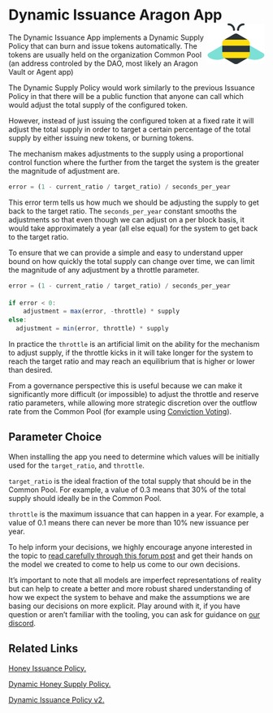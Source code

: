 # Dynamic Issuance Aragon App  <a href="https://1hive.org/"><img align="right" src=".github/assets/1hive.svg" height="80px" /></a>

The Dynamic Issuance App implements a Dynamic Supply Policy that can burn and issue tokens automatically. The tokens are usually held on the organization Common Pool (an address controled by the DAO, most likely an Aragon Vault or Agent app)

The Dynamic Supply Policy would work similarly to the previous Issuance Policy in that there will be a public function that anyone can call which would adjust the total supply of the configured token.

However, instead of just issuing the configured token at a fixed rate it will adjust the total supply in order to target a certain percentage of the total supply by either issuing new tokens, or burning tokens.

The mechanism makes adjustments to the supply using a proportional control function where the further from the target the system is the greater the magnitude of adjustment are.

```js
error = (1 - current_ratio / target_ratio) / seconds_per_year
```

This error term tells us how much we should be adjusting the supply to get back to the target ratio. The `seconds_per_year` constant smooths the adjustments so that even though we can adjust on a per block basis, it would take approximately a year (all else equal) for the system to get back to the target ratio.

To ensure that we can provide a simple and easy to understand upper bound on how quickly the total supply can change over time, we can limit the magnitude of any adjustment by a throttle parameter.

```js
error = (1 - current_ratio / target_ratio) / seconds_per_year

if error < 0:
	adjustment = max(error, -throttle) * supply
else:
  adjustment = min(error, throttle) * supply 
```

In practice the `throttle` is an artificial limit on the ability for the mechanism to adjust supply, if the throttle kicks in it will take longer for the system to reach the target ratio and may reach an equilibrium that is higher or lower than desired.

From a governance perspective this is useful because we can make it significantly more difficult (or impossible) to adjust the throttle and reserve ratio parameters, while allowing more strategic discretion over the outflow rate from the Common Pool (for example using [Conviction Voting](https://github.com/1Hive/conviction-voting-app)).

## Parameter Choice

When installing the app you need to determine which values will be initially used for the `target_ratio`, and `throttle`.

`target_ratio` is the ideal fraction of the total supply that should be in the Common Pool.  For example, a value of 0.3 means that 30% of the total supply should ideally be in the Common Pool.

`throttle` is the maximum issuance that can happen in a year. For example, a value of 0.1 means there can never be more than 10% new issuance per year.

To help inform your decisions, we highly encourage anyone interested in the topic to [read carefully through this forum post](https://forum.1hive.org/t/dynamic-honey-supply-policy-proposal/2224) and get their hands on the model we created to come to help us come to our own decisions.

It’s important to note that all models are imperfect representations of reality but can help to create a better and more robust shared understanding of how we expect the system to behave and make the assumptions we are basing our decisions on more explicit.
Play around with it, if you have question or aren’t familiar with the tooling, you can ask for guidance on [our discord](https://discord.gg/GfqjND7BYS).

## Related Links

[Honey Issuance Policy.](https://forum.1hive.org/t/discussion-honey-issuance-policy/231)

[Dynamic Honey Supply Policy.](https://forum.1hive.org/t/dynamic-honey-supply-policy-proposal/2224)

[Dynamic Issuance Policy v2.](https://forum.1hive.org/t/dynamic-issuance-policy-v2-from-math-to-code-in-one-post/4214)